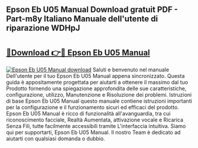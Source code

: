 ## Epson Eb U05 Manual Download gratuit PDF - Part-m8y Italiano Manuale dell'utente di riparazione WDHpJ

# <h2><a href="http://dfb1izv.blite.top/?on=Epson+Eb+U05+Manual">🔗Download 👉🔴 Epson Eb U05 Manual</a></h2>

[![Epson Eb U05 Manual download](https://i.imgur.com/lujVjoI.png)](http://dfb1izv.blite.top/?on=Epson+Eb+U05+Manual)
Saluti e benvenuto nel manuale Dell'utente per il tuo Epson Eb U05 Manual appena sincronizzato. Questa guida è appositamente progettata per aiutarti a ottenere il massimo dal tuo Prodotto fornendo una spiegazione approfondita delle sue caratteristiche, configurazione, utilizzo, Manutenzione e Risoluzione dei problemi. Istruzioni di base Epson Eb U05 Manual questo manuale contiene istruzioni importanti per la configurazione e il funzionamento sicuri ed efficaci del prodotto. Epson Eb U05 Manual è ricco di funzionalità all'avanguardia, tra cui riconoscimento facciale, Realtà Aumentata, attivazione vocale e Ricarica Senza Fili, tutte facilmente accessibili tramite L'interfaccia intuitiva. Siamo qui per supportarti, Epson Eb U05 Manual. Il nostro Team è dedicato ad aiutarti con qualsiasi domanda o dubbio.
